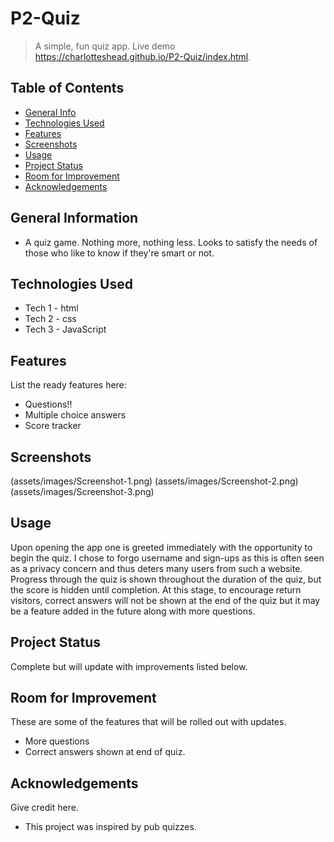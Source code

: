# P2-Quiz
> A simple, fun quiz app.
> Live demo https://charlotteshead.github.io/P2-Quiz/index.html. 

## Table of Contents
* [General Info](#general-information)
* [Technologies Used](#technologies-used)
* [Features](#features)
* [Screenshots](#screenshots)
* [Usage](#usage)
* [Project Status](#project-status)
* [Room for Improvement](#room-for-improvement)
* [Acknowledgements](#acknowledgements)


## General Information
- A quiz game. Nothing more, nothing less. Looks to satisfy the needs of those who like to know if they're smart or not.



## Technologies Used
- Tech 1 - html
- Tech 2 - css
- Tech 3 - JavaScript


## Features
List the ready features here:
- Questions!!
- Multiple choice answers
- Score tracker


## Screenshots
(assets/images/Screenshot-1.png) (assets/images/Screenshot-2.png) (assets/images/Screenshot-3.png)



## Usage
Upon opening the app one is greeted immediately with the opportunity to begin the quiz. I chose to forgo username and sign-ups as this is often seen as a privacy concern and thus deters many users from such a website. Progress through the quiz is shown throughout the duration of the quiz, but the score is hidden until completion. At this stage, to encourage return visitors, correct answers will not be shown at the end of the quiz but it may be a feature added in the future along with more questions.


## Project Status
Complete but will update with improvements listed below.


## Room for Improvement
These are some of the features that will be rolled out with updates.

- More questions
- Correct answers shown at end of quiz.



## Acknowledgements
Give credit here.
- This project was inspired by pub quizzes.
